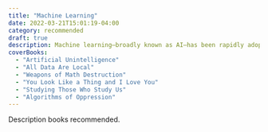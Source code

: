 ```yaml
---
title: "Machine Learning"
date: 2022-03-21T15:01:19-04:00
category: recommended
draft: true
description: Machine learning—broadly known as AI—has been rapidly adopted by the tech industry to automate/handle all sorts of tasks. What this list suggests is, maybe that's bad?
coverBooks: 
  - "Artificial Unintelligence" 
  - "All Data Are Local"
  - "Weapons of Math Destruction"
  - "You Look Like a Thing and I Love You"
  - "Studying Those Who Study Us"
  - "Algorithms of Oppression"
---
```


Description books recommended.